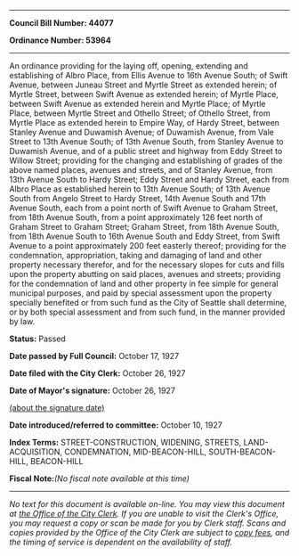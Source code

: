 

********

**Council Bill Number: 44077**
   
**Ordinance Number: 53964**
********

 An ordinance providing for the laying off, opening, extending and establishing of Albro Place, from Ellis Avenue to 16th Avenue South; of Swift Avenue, between Juneau Street and Myrtle Street as extended herein; of Myrtle Street, between Swift Avenue as extended herein; of Myrtle Place, between Swift Avenue as extended herein and Myrtle Place; of Myrtle Place, between Myrtle Street and Othello Street; of Othello Street, from Myrtle Place as extended herein to Empire Way, of Hardy Street, between Stanley Avenue and Duwamish Avenue; of Duwamish Avenue, from Vale Street to 13th Avenue South; of 13th Avenue South, from Stanley Avenue to Duwamish Avenue, and of a public street and highway from Eddy Street to Willow Street; providing for the changing and establishing of grades of the above named places, avenues and streets, and of Stanley Avenue, from 13th Avenue South to Hardy Street; Eddy Street and Hardy Street, each from Albro Place as established herein to 13th Avenue South; of 13th Avenue South from Angelo Street to Hardy Street, 14th Avenue South and 17th Avenue South, each from a point north of Swift Avenue to Graham Street, from 18th Avenue South, from a point approximately 126 feet north of Graham Street to Graham Street; Graham Street, from 18th Avenue South, from 18th Avenue South to 16th Avenue South and Eddy Street, from Swift Avenue to a point approximately 200 feet easterly thereof; providing for the condemnation, appropriation, taking and damaging of land and other property necessary therefor, and for the necessary slopes for cuts and fills upon the property abutting on said places, avenues and streets; providing for the condemnation of land and other property in fee simple for general municipal purposes, and paid by special assessment upon the property specially benefited or from such fund as the City of Seattle shall determine, or by both special assessment and from such fund, in the manner provided by law.

**Status:** Passed
   
**Date passed by Full Council:** October 17, 1927
   
**Date filed with the City Clerk:** October 26, 1927
   
**Date of Mayor's signature:** October 26, 1927
   
[(about the signature date)](/~public/approvaldate.htm)
   
   
   
**Date introduced/referred to committee:** October 10, 1927
   
   
**Index Terms:** STREET-CONSTRUCTION, WIDENING, STREETS, LAND-ACQUISITION, CONDEMNATION, MID-BEACON-HILL, SOUTH-BEACON-HILL, BEACON-HILL

**Fiscal Note:**_(No fiscal note available at this time)_
********

_No text for this document is available on-line. You may view this document at [the Office of the City Clerk](http://www.seattle.gov/leg/clerk/contactUs.htm). If you are unable to visit the Clerk's Office, you may request a copy or scan be made for you by Clerk staff. Scans and copies provided by the Office of the City Clerk are subject to [copy fees](http://clerk.seattle.gov/~public/clerkfees.htm), and the timing of service is dependent on the availability of staff._

